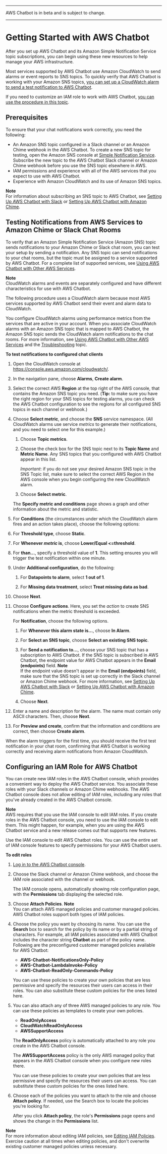 --------

AWS Chatbot is in beta and is subject to change\.

--------

# Getting Started with AWS Chatbot<a name="getting-started"></a>

After you set up AWS Chatbot and its Amazon Simple Notification Service topic subscriptions, you can begin using these new resources to help manage your AWS infrastructure\. 

Most services supported by AWS Chatbot use Amazon CloudWatch to send alarms or event reports to SNS topics\. To quickly verify that AWS Chatbot is working with your Amazon SNS topics, [you can set up a CloudWatch alarm to send a test notification to AWS Chatbot](#Send-messages-to-chatbot)\.

If you need to customize an IAM role to work with AWS Chatbot, [you can use the procedure in this topic](#AWS::Chatbot::Role)\.

## Prerequisites<a name="getting-started-prerequisites"></a>

To ensure that your chat notifications work correctly, you need the following:
+ An Amazon SNS topic configured in a Slack channel or an Amazon Chime webhook in the AWS Chatbot\. To create a new SNS topic for testing, open the Amazon SNS console at [Simple Notification Service](https://console.aws.amazon.com/sns/)\. Subscribe the new topic to the AWS Chatbot Slack channel or Amazon Chime webhook before you use the SNS topic elsewhere in AWS\.
+ IAM permissions and experience with all of the AWS services that you expect to use with AWS Chatbot\.
+ Experience with Amazon CloudWatch and its use of Amazon SNS topics\.

**Note**  
For information about subscribing an SNS topic to AWS Chatbot, see [Setting Up AWS Chatbot with Slack](setting-up.md#Setting_up_Slack) or [Setting Up AWS Chatbot with Amazon Chime](setting-up.md#Setting_up_Chime)\.

## Testing Notifications from AWS Services to Amazon Chime or Slack Chat Rooms<a name="Send-messages-to-chatbot"></a>

To verify that an Amazon Simple Notification Service \(Amazon SNS\) topic sends notifications to your Amazon Chime or Slack chat room, you can test your setup by sending a notification\. Any SNS topic can send notifications to your chat rooms, but the topic must be assigned to a service supported by AWS Chatbot\. For a complete list of supported services, see [Using AWS Chatbot with Other AWS Services](related-services.md)\.

**Note**  
CloudWatch alarms and events are separately configured and have different characteristics for use with AWS Chatbot\. 

The following procedure uses a CloudWatch alarm because most AWS services supported by AWS Chatbot send their event and alarm data to CloudWatch\. 

You configure CloudWatch alarms using performance metrics from the services that are active in your account\. When you associate CloudWatch alarms with an Amazon SNS topic that is mapped to AWS Chatbot, the Amazon SNS topic sends the CloudWatch alarm notifications to the chat rooms\. For more information, see [Using AWS Chatbot with Other AWS Services](related-services.md) and the [Troubleshooting](chatbot-troubleshooting.md) topic\.

**To test notifications to configured chat clients**

1. Open the CloudWatch console at [https://console\.aws\.amazon\.com/cloudwatch/](https://console.aws.amazon.com/cloudwatch/)\.

1. In the navigation pane, choose **Alarms**, **Create alarm**\.

1. Select the correct AWS **Region** at the top right of the AWS console, that contains the Amazon SNS topic you need\. \(**Tip:** to make sure you have the right region for your SNS topics for testing alarms, you can check the AWS Chatbot configuration to see the regions for all configured SNS topics in each channel or webhook\.\)

1. Choose **Select metric**, and choose the **SNS** service namespace\. \(All CloudWatch alarms use service *metrics* to generate their notifications, and you need to select one for this example\.\)

   1. Choose **Topic metrics**\.

   1. Choose the check box for the SNS topic next to its **Topic Name** and **Metric Name**\. Any SNS topics that you configured with AWS Chatbot appear in this list\.

      *Important*: if you do not see your desired Amazon SNS topic in the SNS Topic list, make sure to select the correct AWS Region in the AWS console when you begin configuring the new CloudWatch alarm\.

   1. Choose **Select metric**\.

   The **Specify metric and conditions** page shows a graph and other information about the metric and statistic\.

1.  For **Conditions** \(the circumstances under which the CloudWatch alarm fires and an action takes place\), choose the following options:

   1. For **Threshold type**, choose **Static**\.

   1. For **Whenever *metric* is**, choose **Lower/Equal <=threshold**\. 

   1. For **than\.\.\.**, specify a threshold value of **1**\. This setting ensures you will trigger the test notification within one minute\.

   1. Under **Additional configuration**, do the following: 

      1. For **Datapoints to alarm**, select **1 out of 1**\.

      1. For **Missing data treatment**, select **Treat missing data as bad**\.

   1. Choose **Next**\.

1. Choose **Configure actions**\. Here, you set the *action* to create SNS notifications when the metric threshold is exceeded\.

    For **Notification**, choose the following options\.

   1. For **Whenever this alarm state is\.\.\.**, choose **In Alarm**\.

   1. For **Select an SNS topic**, choose **Select an existing SNS topic**\. 

   1. For **Send a notification to\.\.\.**, choose your SNS topic that has a subscription to AWS Chatbot\. If the SNS topic is subscribed in AWS Chatbot, the endpoint value for AWS Chatbot appears in the **Email \(endpoints\)** field\. 
**Note**  
If the endpoint value doesn't appear in the **Email \(endpoints\)** field, make sure that the SNS topic is set up correctly in the Slack channel or Amazon Chime webhook\. For more information, see [Setting Up AWS Chatbot with Slack](setting-up.md#Setting_up_Slack) or [Setting Up AWS Chatbot with Amazon Chime](setting-up.md#Setting_up_Chime)\. 

   1. Choose **Next**\.

1. Enter a name and description for the alarm\. The name must contain only ASCII characters\. Then, choose **Next**\.

1.  For **Preview and create**, confirm that the information and conditions are correct, then choose **Create alarm**\.

When the alarm triggers for the first time, you should receive the first test notification in your chat room, confirming that AWS Chatbot is working correctly and receiving alarm notifications from Amazon CloudWatch\.

## Configuring an IAM Role for AWS Chatbot<a name="AWS::Chatbot::Role"></a>

You can create new IAM roles in the AWS Chatbot console, which provides a convenient way to deploy the AWS Chatbot service\. You associate these roles with your Slack channels or Amazon Chime webhooks\. The AWS Chatbot console does not allow editing of IAM roles, including any roles that you've already created in the AWS Chatbot console\. 

**Note**  
AWS requires that you use the IAM console to edit IAM roles\. If you create roles in the AWS Chatbot console, you need to use the IAM console to edit them\. This might happen, for example, when you are using the AWS Chatbot service and a new release comes out that supports new features\.

Use the IAM console to edit AWS Chatbot roles\. You can use the entire set of IAM console features to specify permissions for your AWS Chatbot users\.

**To edit roles**

1. [Log in to the AWS Chatbot console](https://us-east-2.console.aws.amazon.com/chatbot/home?region=us-east-2#/chat-clients)\.

1. Choose the Slack channel or Amazon Chime webhook, and choose the IAM role associated with the channel or webhook\. 

   The IAM console opens, automatically showing role configuration page, with the **Permissions** tab displaying the selected role\. 

1. Choose **Attach Policies**\.
**Note**  
You can attach AWS managed policies and customer managed policies\. AWS Chatbot roles support both types of IAM policies\.

1. Choose the policy you want by choosing its name\. You can use the **Search** box to search for the policy by its name or by a partial string of characters\. For example, all IAM policies associated with AWS Chatbot includes the character string **Chatbot** as part of the policy name\. Following are the preconfigured customer managed policies available for AWS Chatbot:
   + **AWS\-Chatbot\-NotificationsOnly\-Policy**
   + **AWS\-Chatbot\-LambdaInvoke\-Policy**
   + **AWS\-Chatbot\-ReadOnly\-Commands\-Policy**

   You can use these policies to create your own policies that are less permissive and specify the resources their users can access in their roles\. You can also substitute these custom policies for the ones listed here\.

1. You can also attach any of three AWS managed policies to any role\. You can use these policies as templates to create your own policies\.
   + **ReadOnlyAccess**
   + **CloudWatchReadOnlyAccess**
   + **AWSSupportAccess**

   The **ReadOnlyAccess** policy is automatically attached to any role you create in the AWS Chatbot console\. 

   The **AWSSupportAccess** policy is the only AWS managed policy that appears in the AWS Chatbot console when you configure new roles there\.

   You can use these policies to create your own policies that are less permissive and specify the resources their users can access\. You can substitute these custom policies for the ones listed here\.

1. Choose each of the policies you want to attach to the role and choose **Attach policy**\. If needed, use the Search box to locate the policies you're looking for\.

   After you click **Attach policy**, the role's **Permissions** page opens and shows the change in the **Permissions** list\.

**Note**  
For more information about editing IAM policies, see [Editing IAM Policies](https://docs.aws.amazon.com/IAM/latest/UserGuide/access_policies_manage-edit.html)\. Exercise caution at all times when editing policies, and don't overwrite existing customer managed policies unless necessary\.